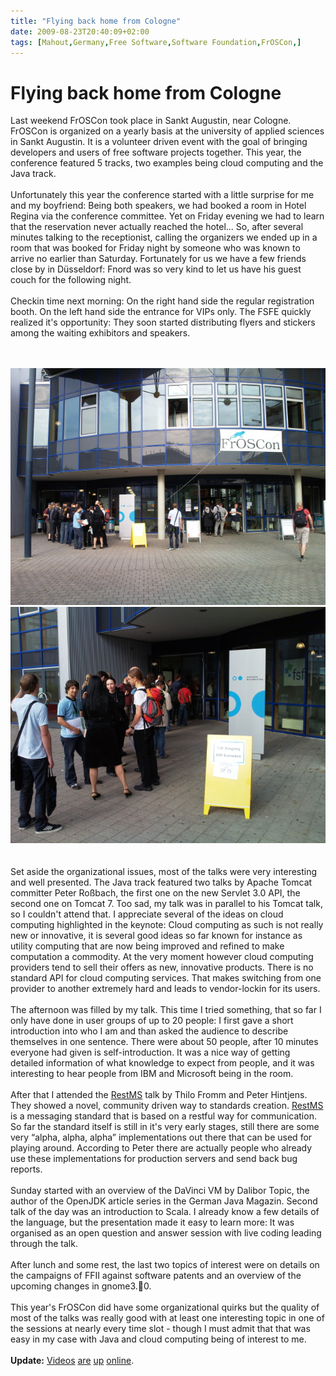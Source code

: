 ```yaml
---
title: "Flying back home from Cologne"
date: 2009-08-23T20:40:09+02:00
tags: [Mahout,Germany,Free Software,Software Foundation,FrOSCon,]
---
```


# Flying back home from Cologne


Last weekend FrOSCon took place in Sankt Augustin, near Cologne. FrOSCon is organized on a yearly basis at the 
university of applied sciences in Sankt Augustin. It is a volunteer driven event with the goal of bringing developers 
and users of free software projects together. This year, the conference featured 5 tracks, two examples being cloud 
computing and the Java track.<br><br>Unfortunately this year the conference started with a little surprise for me and 
my boyfriend: Being both speakers, we had booked a room in Hotel Regina via the conference committee. Yet on Friday 
evening we had to learn that the reservation never actually reached the hotel... So, after several minutes talking to 
the receptionist, calling the organizers we ended up in a room that was booked for Friday night by someone who was 
known to arrive no earlier than Saturday. Fortunately for us we have a few friends close by in Düsseldorf: Fnord was so 
very kind to let us have his guest couch for the following night.<br><br>Checkin time next morning: On the right hand 
side the regular registration booth. On the left hand side the entrance for VIPs only. The FSFE quickly realized it's 
opportunity: They soon started distributing flyers and stickers among the waiting exhibitors and 
speakers.<br><br><center><br><img src="/_small_Foto0067.jpg"><br><img 
src="/_small_Foto0068.jpg"><br></center><br><br>Set aside the organizational 
issues, most of the talks were very interesting and well presented. The Java track featured two talks by Apache Tomcat 
committer Peter Roßbach, the first one on the new Servlet 3.0 API, the second one on Tomcat 7. Too sad, my talk was in 
parallel to his Tomcat talk, so I couldn't attend that. I appreciate several of the ideas on cloud computing 
highlighted in the keynote: Cloud computing as such is not really new or innovative, it is several good ideas so far 
known for instance as utility computing that are now being improved and refined to make computation a commodity. At the 
very moment however cloud computing providers tend to sell their offers as new, innovative products. There is no 
standard API for cloud computing services. That makes switching from one provider to another extremely hard and leads 
to vendor-lockin for its users.<br><br>The afternoon was filled by my talk. This time I tried something, that so far I 
only have done in user groups of up to 20 people: I first gave a short introduction into who I am and than asked the 
audience to describe themselves in one sentence. There were about 50 people, after 10 minutes everyone had given is 
self-introduction. It was a nice way of getting detailed information of what knowledge to expect from people, and it 
was interesting to hear people from IBM and Microsoft being in the room.<br><br>After that I attended the <a 
href="http://www.restms.org">RestMS</a> talk by Thilo Fromm and Peter Hintjens. They showed a novel, community driven 
way to standards creation. <a href="http://www.restms.org">RestMS</a> is a messaging standard that is based on a 
restful way for communication. So far the standard itself is still in it's very early stages, still there are some very 
“alpha, alpha, alpha” implementations out there that can be used for playing around. According to Peter there are 
actually people who already use these implementations for production servers and send back bug reports.<br><br>Sunday 
started with an overview of the DaVinci VM by Dalibor Topic, the author of the OpenJDK article series in the German 
Java Magazin. Second talk of the day was an introduction to Scala. I already know a few details of the language, but 
the presentation made it easy to learn more: It was organised as an open question and answer session with live coding 
leading through the talk.<br><br>After lunch and some rest, the last two topics of interest were on details on the 
campaigns of FFII against software patents and an overview of the upcoming changes in gnome3.0.<br><br>This year's 
FrOSCon did have some organizational quirks but the quality of most of the talks was really good with at least one 
interesting topic in one of the sessions at nearly every time slot - though I must admit that that was easy in my case 
with Java and cloud computing being of interest to me.<br><br><b>Update:</b> <a 
href="http://ftp.stw-bonn.de/mirror/froscon/2009/prerelease_please_do_not_redistribute/sa/hs3/2009_08_22_-_HS3_-_DE_-_fr
om_data_to_information.ogg">Videos</a> <a 
href="http://ftp.stw-bonn.de/mirror/froscon/2009/prerelease_please_do_not_redistribute/sa/hs3/2009_08_22_-_HS3_-_DE_-_re
stms.ogg">are</a> <a 
href="http://ftp.stw-bonn.de/mirror/froscon/2009/prerelease_please_do_not_redistribute/sa/hs12/2009_08_22_-_HS12_-_EN_-_
Keynote_Cloud_Computing.ogg">up</a> <a 
href="http://ftp.stw-bonn.de/mirror/froscon/2009/prerelease_please_do_not_redistribute/sa/hs6/2009_08_22_-_HS6_-_DE_-_Ap
ache_Tomcat.ogg">online</a>.<br><br>
